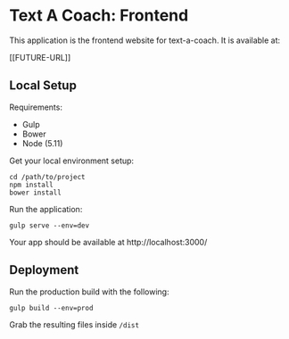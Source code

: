 # Text A Coach: Frontend

This application is the frontend website for text-a-coach. It is available at:

[[FUTURE-URL]]

## Local Setup

Requirements:
- Gulp
- Bower
- Node (5.11)

Get your local environment setup:

```
cd /path/to/project
npm install
bower install
```

Run the application:
```
gulp serve --env=dev
```

Your app should be available at http://localhost:3000/

## Deployment

Run the production build with the following:

```
gulp build --env=prod
```

Grab the resulting files inside `/dist`
